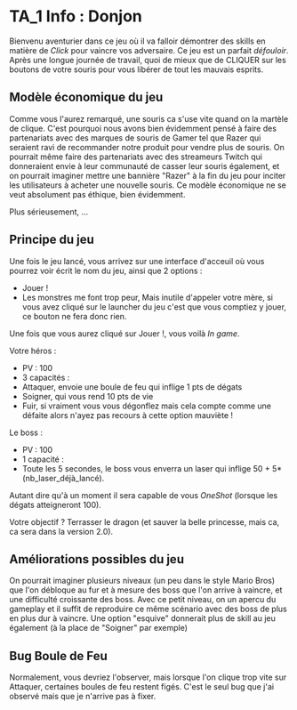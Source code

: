# TA_1 Info : Donjon

Bienvenu aventurier dans ce jeu où il va falloir démontrer des skills en matière de _Click_ pour vaincre vos adversaire.
Ce jeu est un parfait _défouloir_. Après une longue journée de travail, quoi de mieux que de CLIQUER sur les boutons de votre souris pour vous libérer de tout les mauvais esprits.

## Modèle économique du jeu

Comme vous l'aurez remarqué, une souris ca s'use vite quand on la martèle de clique. C'est pourquoi nous avons bien évidemment pensé à faire des partenariats avec des marques de souris de Gamer tel que Razer qui seraient ravi de recommander notre produit pour vendre plus de souris. On pourrait même faire des partenariats avec des streameurs Twitch qui donneraient envie à leur communauté de casser leur souris également, et on pourrait imaginer mettre une bannière "Razer" à la fin du jeu pour inciter les utilisateurs à acheter une nouvelle souris. Ce modèle économique ne se veut absolument pas éthique, bien évidemment.

Plus sérieusement, ...

## Principe du jeu

Une fois le jeu lancé, vous arrivez sur une interface d'acceuil où vous pourrez voir écrit le nom du jeu, ainsi que 2 options :
  - Jouer !
  - Les monstres me font trop peur, Mais inutile d'appeler votre mère, si vous avez cliqué sur le launcher du jeu c'est que vous comptiez y jouer, ce bouton ne fera donc rien.

Une fois que vous aurez cliqué sur Jouer !, vous voilà _In game_.

Votre héros :
  - PV : 100
  - 3 capacités :
  - Attaquer, envoie une boule de feu qui inflige 1 pts de dégats
  - Soigner, qui vous rend 10 pts de vie
  - Fuir, si vraiment vous vous dégonflez mais cela compte comme une défaite alors n'ayez pas recours à cette option mauviète !

Le boss :
  - PV : 100
  - 1 capacité :
  - Toute les 5 secondes, le boss vous enverra un laser qui inflige 50 + 5*(nb_laser_déjà_lancé).
  
  Autant dire qu'à un moment il sera capable de vous _OneShot_ (lorsque les dégats atteigneront 100).
  
Votre objectif ? Terrasser le dragon (et sauver la belle princesse, mais ca, ca sera dans la version 2.0).

## Améliorations possibles du jeu

On pourrait imaginer plusieurs niveaux (un peu dans le style Mario Bros) que l'on débloque au fur et à mesure des boss que l'on arrive à vaincre, et une difficulté croissante des boss. 
Avec ce petit niveau, on un apercu du gameplay et il suffit de reproduire ce même scénario avec des boss de plus en plus dur à vaincre.
Une option "esquive" donnerait plus de skill au jeu également (à la place de "Soigner" par exemple)

## Bug Boule de Feu

Normalement, vous devriez l'observer, mais lorsque l'on clique trop vite sur Attaquer, certaines boules de feu restent figés.
C'est le seul bug que j'ai observé mais que je n'arrive pas à fixer.
